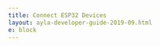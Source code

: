 ```yaml
---
title: Connect ESP32 Devices
layout: ayla-developer-guide-2019-09.html
e: block
---
```


<!--
### Standard Setup of Toolchain for Linux

* [docs.espressif.com/projects/esp-idf/en/latest/get-started/linux-setup.html](https://docs.espressif.com/projects/esp-idf/en/latest/get-started/linux-setup.html)
* [docs.espressif.com/projects/esp-idf/en/v3.2.2/get-started/linux-setup.html](https://docs.espressif.com/projects/esp-idf/en/v3.2.2/get-started/linux-setup.html)
* [docs.espressif.com/projects/esp-idf/en/v3.2/get-started/linux-setup.html](https://docs.espressif.com/projects/esp-idf/en/v3.2/get-started/linux-setup.html)
* [docs.espressif.com/projects/esp-idf/en/v3.1.5/get-started/linux-setup.html](https://docs.espressif.com/projects/esp-idf/en/v3.1.5/get-started/linux-setup.html)
* [docs.espressif.com/projects/esp-idf/en/v3.1.3/get-started/linux-setup.html](https://docs.espressif.com/projects/esp-idf/en/v3.1.3/get-started/linux-setup.html)
* [docs.espressif.com/projects/esp-idf/en/v3.1.2/get-started/linux-setup.html](https://docs.espressif.com/projects/esp-idf/en/v3.1.2/get-started/linux-setup.html)
* [docs.espressif.com/projects/esp-idf/en/v3.1.1/get-started/linux-setup.html](https://docs.espressif.com/projects/esp-idf/en/v3.1.1/get-started/linux-setup.html)
* [docs.espressif.com/projects/esp-idf/en/v3.1/get-started/linux-setup.html](https://docs.espressif.com/projects/esp-idf/en/v3.1/get-started/linux-setup.html)

### Espressif IoT Development Framework

* [github.com/espressif/esp-idf](https://github.com/espressif/esp-idf)
* [github.com/espressif/esp-idf/releases/tag/v3.2.2](https://github.com/espressif/esp-idf/releases/tag/v3.2.2)
* [github.com/espressif/esp-idf/releases/tag/v3.2](https://github.com/espressif/esp-idf/releases/tag/v3.2)
* [github.com/espressif/esp-idf/releases/tag/v3.1.5](https://github.com/espressif/esp-idf/releases/tag/v3.1.5)
* [github.com/espressif/esp-idf/releases/tag/v3.1-beta1](https://github.com/espressif/esp-idf/releases/tag/v3.1-beta1)
-->
